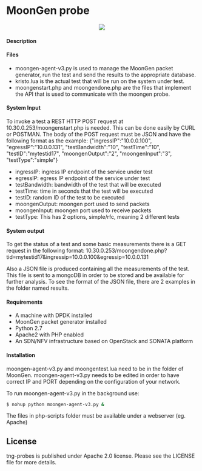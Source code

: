 # MoonGen probe

<p align="center"><img src="https://github.com/sonata-nfv/tng-api-gtw/wiki/images/sonata-5gtango-logo-500px.png" /></p>


#### Description



#### Files

  - moongen-agent-v3.py is used to manage the MoonGen packet generator, run the test and send the results to the appropriate database.
  - kristo.lua is the actual test that will be run on the system under test.
  - moongenstart.php and moongendone.php are the files that implement the API that is used to communicate with the moongen probe.

#### System Input

To invoke a test a REST HTTP POST request at 10.30.0.253/moongenstart.php is needed. This can be done easily by CURL or POSTMAN. The body of the POST request must be JSON and have the following format as the example: {"ingressIP":"10.0.0.100", "egressIP":"10.0.0.131", "testBandwidth":"10", "testTime":"10", "testID":"mytestid17", "moongenOutput":"2", "moongenInput":"3", "testType":"simple"}

  - ingressIP: ingress IP endpoint of the service under test
  - egressIP: egress IP endpoint of the service under test
  - testBandwidth: bandwidth of the test that will be executed
  - testTime: time in seconds that the test will be executed
  - testID: random ID of the test to be executed
  - moongenOutput: moongen port used to send packets
  - moongenInput: moongen port used to receive packets
  - testType: This has 2 options, simple/rfc, meaning 2 different tests

#### System output

To get the status of a test and some basic measurements there is a GET request in the following format: 10.30.0.253/moongendone.php?tid=mytestid17&ingressip=10.0.0.100&egressip=10.0.0.131

Also a JSON file is produced containing all the measurements of the test. This file is sent to a mongoDB in order to be stored and be available for further analysis. To see the format of the JSON file, there are 2 examples in the folder named results.

#### Requirements

  - A machine with DPDK installed
  - MoonGen packet generator installed
  - Python 2.7
  - Apache2 with PHP enabled
  - An SDN/NFV infrastructure based on OpenStack and SONATA platform

#### Installation

moongen-agent-v3.py and moongentest.lua need to be in the folder of MoonGen. moongen-agent-v3.py needs to be edited in order to have correct IP and PORT depending on the configuration of your network.

To run moongen-agent-v3.py in the background use:

```sh
$ nohup python moongen-agent-v3.py &
```

The files in php-scripts folder must be available under a webserver (eg. Apache)


License
----

tng-probes is published under Apache 2.0 license. Please see the LICENSE file for more details.

